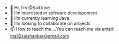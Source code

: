 - 👋 Hi, I’m @SaiDrive
- 👀 I’m interested in software developement
- 🌱 I’m currently learning Java
- 💞️ I’m looking to collaborate on projects
- 📫 How to reach me ...You can reach me via email: mail2saishankar@gmail.com

<!---
SaiDrive/SaiDrive is a ✨ special ✨ repository because its `README.md` (this file) appears on your GitHub profile.
You can click the Preview link to take a look at your changes.
--->
